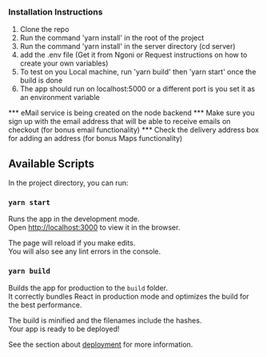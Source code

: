 ### Installation Instructions 

1. Clone the repo
2. Run the command 'yarn install' in the root of the project
3. Run the command 'yarn install' in the server directory (cd server)
5. add the .env file (Get it from Ngoni or Request instructions on how to create your own variables)
6. To test on you Local machine, run 'yarn build' then 'yarn start' once the build is done
7. The app should run on localhost:5000 or a different port is you set it as an environment variable



*** eMail service is being created on the node backend
*** Make sure you sign up with the email address that will be able to receive emails on checkout (for bonus email functionality)
*** Check the delivery address box for adding an address (for bonus Maps functionality)

## Available Scripts

In the project directory, you can run:

### `yarn start`

Runs the app in the development mode.\
Open [http://localhost:3000](http://localhost:3000) to view it in the browser.

The page will reload if you make edits.\
You will also see any lint errors in the console.


### `yarn build`

Builds the app for production to the `build` folder.\
It correctly bundles React in production mode and optimizes the build for the best performance.

The build is minified and the filenames include the hashes.\
Your app is ready to be deployed!

See the section about [deployment](https://facebook.github.io/create-react-app/docs/deployment) for more information.





